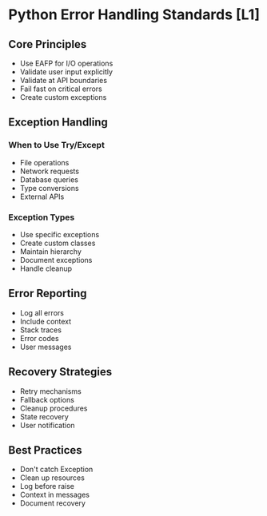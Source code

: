 # Python Error Handling Standards [L1]

## Core Principles
- Use EAFP for I/O operations
- Validate user input explicitly
- Validate at API boundaries
- Fail fast on critical errors
- Create custom exceptions

## Exception Handling
### When to Use Try/Except
- File operations
- Network requests
- Database queries
- Type conversions
- External APIs

### Exception Types
- Use specific exceptions
- Create custom classes
- Maintain hierarchy
- Document exceptions
- Handle cleanup

## Error Reporting
- Log all errors
- Include context
- Stack traces
- Error codes
- User messages

## Recovery Strategies
- Retry mechanisms
- Fallback options
- Cleanup procedures
- State recovery
- User notification

## Best Practices
- Don't catch Exception
- Clean up resources
- Log before raise
- Context in messages
- Document recovery